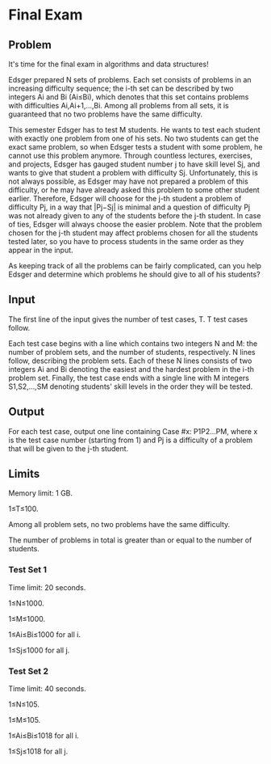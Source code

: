 # Final Exam

## Problem

It's time for the final exam in algorithms and data structures!

Edsger prepared N sets of problems. Each set consists of problems in an increasing difficulty sequence; the i-th set can be described by two integers Ai and Bi (Ai≤Bi), which denotes that this set contains problems with difficulties Ai,Ai+1,…,Bi. Among all problems from all sets, it is guaranteed that no two problems have the same difficulty.

This semester Edsger has to test M students. He wants to test each student with exactly one problem from one of his sets. No two students can get the exact same problem, so when Edsger tests a student with some problem, he cannot use this problem anymore. Through countless lectures, exercises, and projects, Edsger has gauged student number j to have skill level Sj, and wants to give that student a problem with difficulty Sj. Unfortunately, this is not always possible, as Edsger may have not prepared a problem of this difficulty, or he may have already asked this problem to some other student earlier. Therefore, Edsger will choose for the j-th student a problem of difficulty Pj, in a way that |Pj−Sj| is minimal and a question of difficulty Pj was not already given to any of the students before the j-th student. In case of ties, Edsger will always choose the easier problem. Note that the problem chosen for the j-th student may affect problems chosen for all the students tested later, so you have to process students in the same order as they appear in the input.

As keeping track of all the problems can be fairly complicated, can you help Edsger and determine which problems he should give to all of his students?

## Input

The first line of the input gives the number of test cases, T. T test cases follow.

Each test case begins with a line which contains two integers N and M: the number of problem sets, and the number of students, respectively. N lines follow, describing the problem sets. Each of these N lines consists of two integers Ai and Bi denoting the easiest and the hardest problem in the i-th problem set. Finally, the test case ends with a single line with M integers S1,S2,…,SM denoting students' skill levels in the order they will be tested.

## Output

For each test case, output one line containing Case #x: P1P2…PM, where x is the test case number (starting from 1) and Pj is a difficulty of a problem that will be given to the j-th student.

## Limits

Memory limit: 1 GB.

1≤T≤100.

Among all problem sets, no two problems have the same difficulty.

The number of problems in total is greater than or equal to the number of students.

### Test Set 1

Time limit: 20 seconds.

1≤N≤1000.

1≤M≤1000.

1≤Ai≤Bi≤1000 for all i.

1≤Sj≤1000 for all j.

### Test Set 2

Time limit: 40 seconds.

1≤N≤105.

1≤M≤105.

1≤Ai≤Bi≤1018 for all i.

1≤Sj≤1018 for all j.
